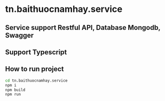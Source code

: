 # tn.baithuocnamhay.service

## Service support Restful API, Database Mongodb, Swagger

## Support Typescript

## How to run project

```bash
cd tn.baithuocnamhay.service
npm i
npm build
npm run
```
